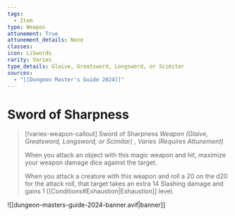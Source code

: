 ```yaml
---
tags:
  - Item
type: Weapon
attunement: True
attunement_details: None
classes:
icon: LiSwords
rarity: Varies
type_details: Glaive, Greatsword, Longsword, or Scimitar
sources: 
  - "[[Dungeon Master's Guide 2024]]"
---
```

# Sword of Sharpness
>[!varies-weapon-callout] Sword of Sharpness
>_Weapon (Glaive, Greatsword, Longsword, or Scimitar) , Varies (Requires Attunement)_
>
>When you attack an object with this magic weapon and hit, maximize your weapon damage dice against the target.
>
>When you attack a creature with this weapon and roll a 20 on the d20 for the attack roll, that target takes an extra 14 Slashing damage and gains 1 [[Conditions#Exhaustion\|Exhaustion]] level.
>


![[dungeon-masters-guide-2024-banner.avif|banner]]